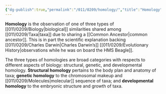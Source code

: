 ```yaml
---
{"dg-publish":true,"permalink":"/011/0209/homology/","title":"Homology","tags":["BIOL422"],"created":"2024-10-03T23:20:37.000-07:00","updated":"2025-01-22T00:40:00.257-08:00"}
---
```


**Homology** is the observation of one of three types of [[011/0209/Biology\|biological]] similarities shared among [[011/0209/Taxa\|taxa]] due to sharing a [[Common Ancestor\|common ancestor]]. This is in part the scientific explanation backing [[011/0209/Charles Darwin\|Charles Darwin’s]] [[011/0209/Evolutionary History\|observations while he was on board the HMS Beagle]].

The three types of homologies are broad categories with respects to different aspects of biology: structural, genetic, and developmental homology. **Structural homology** pertains to the body plan and anatomy of taxa; **genetic homology** to the chromosomal makeup and [[011/0209/Molecules\|molecular]] sequence of taxa; and **developmental homology** to the embryonic structure and growth of taxa.